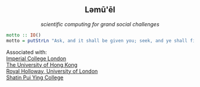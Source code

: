 <h2 align=center>Ləmū'ēl</h2>

<p align=center>
  <em>
  scientific computing for grand social challenges
  </em>
</p>

<p align=center>
  
```haskell
motto :: IO()
motto = putStrLn "Ask, and it shall be given you; seek, and ye shall find; knock, and it shall be opened unto you."
```

</p>

<p align=left>
  Associated with:
  <br>
  <a href=https://www.imperial.ac.uk>Imperial College London</a>
  <br>
  <a href=https://www.hku.hk>The University of Hong Kong</a>
  <br>
  <a href=https://www.royalholloway.ac.uk>Royal Holloway, University of London</a>
  <br>
  <a href=https://www.pyc.edu.hk>Shatin Pui Ying College</a>
</p>

##
<!-- [![Linkedin](https://i.stack.imgur.com/gVE0j.png) lemuelkl](https://www.linkedin.com/in/lemuelkl/) -->
